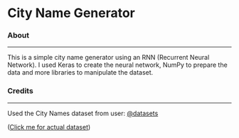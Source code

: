 # City Name Generator

### About
***
This is a simple city name generator using an RNN (Recurrent Neural Network). I used Keras to create the neural network, NumPy to prepare the data and more libraries to manipulate the dataset.

### Credits
***
Used the City Names dataset from user: [@datasets](https://github.com/datasets)

([Click me for actual dataset](https://github.com/datasets/world-cities/blob/master/data/world-cities.csv))

